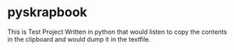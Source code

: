 # pyskrapbook
This is Test Project Written in python that would listen to copy the contents in the clipboard and would dump it in the textfile.
